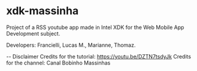 # xdk-massinha
Project of a RSS youtube app made in Intel XDK for the Web Mobile App Development subject.

Developers: Francielli, Lucas M., Marianne, Thomaz.

-- Disclaimer
Credits for the tutorial: https://youtu.be/DZTN7tsdyJk
Credits for the channel: Canal Bobinho Massinhas

